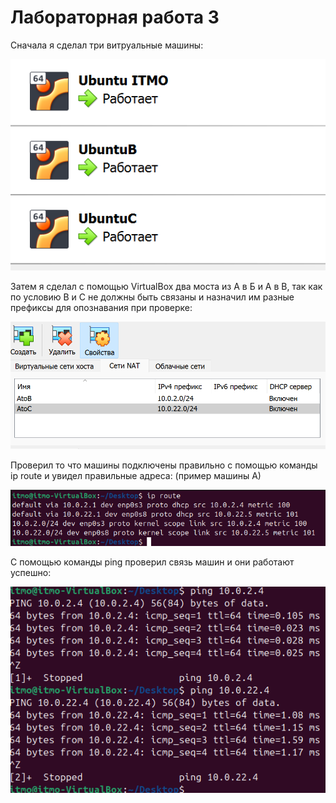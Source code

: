 # Лабораторная работа 3

Сначала я сделал три витруальные машины:

![image](/1.png)

Затем я сделал с помощью VirtualBox два моста из А в Б и А в В, так как по условию В и С не должны быть связаны и назначил им разные префиксы для опознавания при проверке:

![image](/2.png)

Проверил то что машины подключены правильно с помощью команды ip route и увидел правильные адреса:
(пример машины А)

![image](/3.png)

С помощью команды ping проверил связь машин и они работают успешно:

![image](/4.png)
